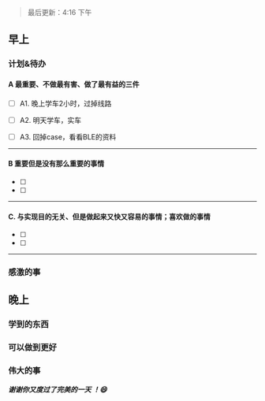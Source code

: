 > 最后更新：4:16 下午

## 早上

### 计划&待办

#### A  最重要、不做最有害、做了最有益的三件

- [ ] A1. 晚上学车2小时，过掉线路

- [ ] A2. 明天学车，实车

- [ ] A3. 回掉case，看看BLE的资料


----

#### B 重要但是没有那么重要的事情

- [ ] 
- [ ] 

----

#### C. 与实现目的无关、但是做起来又快又容易的事情；喜欢做的事情

- [ ] 
- [ ] 

----

### 感激的事


## 晚上

### 学到的东西


### 可以做到更好


### 伟大的事 



***谢谢你又度过了完美的一天 ！:smile:***